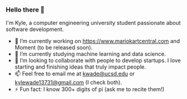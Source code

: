 ### Hello there 👋

I'm Kyle, a computer engineering university student passionate about software development.

- 🔭 I’m currently working on https://www.mariokartcentral.com and Moment (to be released soon).
- 🌱 I’m currently studying machine learning and data science.
- 👯 I’m looking to collaborate with people to develop startups. I love starting and finishing ideas that truly impact people.
- 📫 Feel free to email me at kwade@ucsd.edu or kylewade13731@gmail.com (I check both).
- ⚡ Fun fact: I know 300+ digits of pi (ask me to recite them!)
